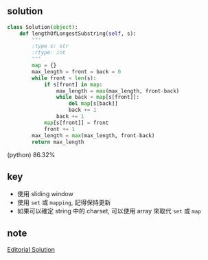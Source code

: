 ## solution

```python
class Solution(object):
    def lengthOfLongestSubstring(self, s):
        """
        :type s: str
        :rtype: int
        """
        map = {}
        max_length = front = back = 0
        while front < len(s):
            if s[front] in map:
                max_length = max(max_length, front-back)
                while back < map[s[front]]:
                    del map[s[back]]
                    back += 1
                back += 1
            map[s[front]] = front
            front += 1
        max_length = max(max_length, front-back)
        return max_length
```

(python) 86.32%

## key

* 使用 sliding window
* 使用 `set` 或 `mapping`, 記得保持更新
* 如果可以確定 string 中的 charset, 可以使用 array 來取代 `set` 或 `map`

## note

[Editorial Solution](https://leetcode.com/articles/longest-substring-without-repeating-characters/)
